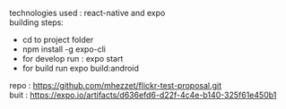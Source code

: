 technologies used : react-native and expo  
building steps:

- cd to project folder
- npm install -g expo-cli
- for develop run : expo start
- for build run expo build:android

repo : https://github.com/mhezzet/flickr-test-proposal.git  
buit : https://expo.io/artifacts/d636efd6-d22f-4c4e-b140-325f61e450b1
